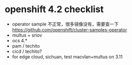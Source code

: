 # openshift 4.2  checklist


- operator sample 不正常，很多镜像没有，需要查一下  https://github.com/openshift/cluster-samples-operator
- multus + sriov
- ocs 4.*
- pam / techito
- cicd / techito?
- for edge cloud, sichuan, test macvlan+multus on 3.11



